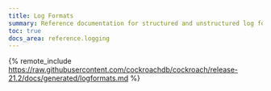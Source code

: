```yaml
---
title: Log Formats
summary: Reference documentation for structured and unstructured log formats.
toc: true
docs_area: reference.logging
---
```


{% remote_include https://raw.githubusercontent.com/cockroachdb/cockroach/release-21.2/docs/generated/logformats.md %}
